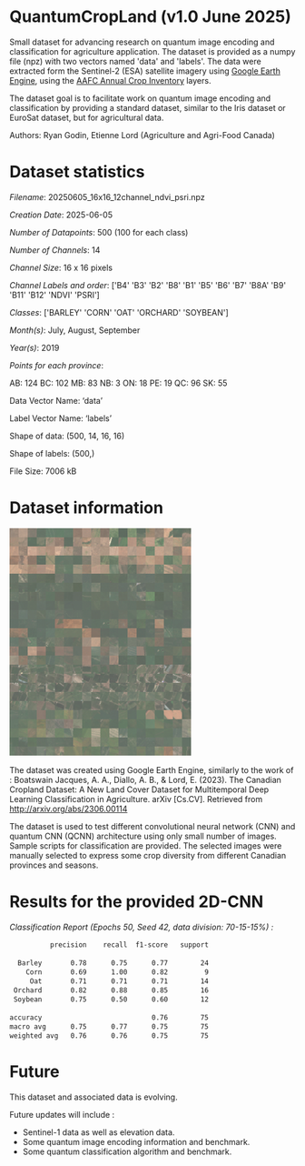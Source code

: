# QuantumCropLand (v1.0 June 2025) 
Small dataset for advancing research on quantum image encoding and classification for agriculture application. The dataset is provided as a numpy file (npz) with two vectors named 'data' and 'labels'. The data were extracted form the Sentinel-2 (ESA) satellite imagery using [Google Earth Engine](https://earthengine.google.com/  "Google Earth Engine"), using the [AAFC Annual Crop Inventory](https://www.agr.gc.ca/atlas/aci) layers.

The dataset goal is to facilitate work on quantum image encoding and classification by providing a standard dataset, similar to the Iris dataset or EuroSat dataset, but for agricultural data. 

Authors: Ryan Godin, Etienne Lord (Agriculture and Agri-Food Canada)

# Dataset statistics
_Filename_: 20250605_16x16_12channel_ndvi_psri.npz

_Creation Date_: 2025-06-05

_Number of Datapoints_: 500 (100 for each class)

_Number of Channels_: 14

_Channel Size_: 16 x 16 pixels

_Channel Labels and order_: ['B4' 'B3' 'B2' 'B8' 'B1' 'B5' 'B6' 'B7' 'B8A' 'B9' 'B11' 'B12' 'NDVI'
 'PSRI']
 
_Classes_: ['BARLEY' 'CORN' 'OAT' 'ORCHARD' 'SOYBEAN']

_Month(s)_: July, August, September

_Year(s)_: 2019

_Points for each province_:

AB: 124
BC: 102
MB: 83
NB: 3
ON: 18
PE: 19
QC: 96
SK: 55

Data Vector Name: ‘data’

Label Vector Name: ‘labels’

Shape of data: (500, 14, 16, 16)

Shape of labels: (500,)

File Size: 7006 kB

# Dataset information

![dataset overview](https://github.com/etiennelord/QuantumCropLand/blob/main/20250605_16x16_12channel_ndvi_psri.png)

The dataset was created using Google Earth Engine, similarly to the work of :
Boatswain Jacques, A. A., Diallo, A. B., & Lord, E. (2023). The Canadian Cropland Dataset: A New Land Cover Dataset for Multitemporal Deep Learning Classification in Agriculture. arXiv [Cs.CV]. Retrieved from http://arxiv.org/abs/2306.00114

The dataset is used to test different convolutional neural network (CNN) and quantum CNN (QCNN) architecture using only small number of images. Sample scripts for classification are provided. The selected images were manually selected to express some crop diversity from different Canadian provinces and seasons. 

# Results for the provided 2D-CNN

_Classification Report (Epochs 50, Seed 42, data division: 70-15-15%) :_

              precision    recall  f1-score   support

      Barley       0.78      0.75      0.77        24
        Corn       0.69      1.00      0.82         9
         Oat       0.71      0.71      0.71        14
     Orchard       0.82      0.88      0.85        16
     Soybean       0.75      0.50      0.60        12

    accuracy                           0.76        75
    macro avg      0.75      0.77      0.75        75
    weighted avg   0.76      0.76      0.75        75

# Future 

This dataset and associated data is evolving. 

Future updates will include :
- Sentinel-1 data as well as elevation data.
- Some quantum image encoding information and benchmark.
- Some quantum classification algorithm and benchmark.


